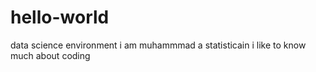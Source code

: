 # hello-world
data science environment
i am muhammmad a statisticain
i like to know much about coding
